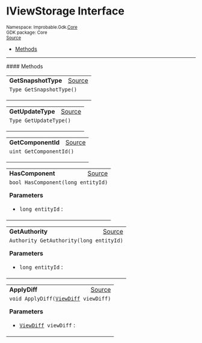 
# IViewStorage Interface
<sup>
Namespace: Improbable.Gdk.<a href="{{urlRoot}}/api/core-index">Core</a><br/>
GDK package: Core<br/>
<a href="https://www.github.com/spatialos/gdk-for-unity/blob/develop/workers/unity/Packages/com.improbable.gdk.core/View/ViewStorage.cs/#L6">Source</a>
<style>
a code {
                    padding: 0em 0.25em!important;
}
code {
                    background-color: #ffffff!important;
}
</style>
</sup>
<nav id="pageToc" class="page-toc"><ul><li><a href="#methods">Methods</a>
</ul></nav>













</p>
<hr style="width:100%; border-top-color:#d8d8d8" />
#### Methods


</p>




<table width="100%">
    <tr>
        <td style="border-right:none"><b>GetSnapshotType</b></td>
        <td style="border-left:none; text-align:right"><a href="https://www.github.com/spatialos/gdk-for-unity/blob/develop/workers/unity/Packages/com.improbable.gdk.core/View/ViewStorage.cs/#L8">Source</a></td>
    </tr>
    <tr>
        <td colspan="2">
<code>Type GetSnapshotType()</code></p>






</td>
    </tr>
</table>


<table width="100%">
    <tr>
        <td style="border-right:none"><b>GetUpdateType</b></td>
        <td style="border-left:none; text-align:right"><a href="https://www.github.com/spatialos/gdk-for-unity/blob/develop/workers/unity/Packages/com.improbable.gdk.core/View/ViewStorage.cs/#L9">Source</a></td>
    </tr>
    <tr>
        <td colspan="2">
<code>Type GetUpdateType()</code></p>






</td>
    </tr>
</table>


<table width="100%">
    <tr>
        <td style="border-right:none"><b>GetComponentId</b></td>
        <td style="border-left:none; text-align:right"><a href="https://www.github.com/spatialos/gdk-for-unity/blob/develop/workers/unity/Packages/com.improbable.gdk.core/View/ViewStorage.cs/#L10">Source</a></td>
    </tr>
    <tr>
        <td colspan="2">
<code>uint GetComponentId()</code></p>






</td>
    </tr>
</table>


<table width="100%">
    <tr>
        <td style="border-right:none"><b>HasComponent</b></td>
        <td style="border-left:none; text-align:right"><a href="https://www.github.com/spatialos/gdk-for-unity/blob/develop/workers/unity/Packages/com.improbable.gdk.core/View/ViewStorage.cs/#L12">Source</a></td>
    </tr>
    <tr>
        <td colspan="2">
<code>bool HasComponent(long entityId)</code></p>



</p>

<b>Parameters</b>

<ul>
<li><code>long entityId</code> : </li>
</ul>





</td>
    </tr>
</table>


<table width="100%">
    <tr>
        <td style="border-right:none"><b>GetAuthority</b></td>
        <td style="border-left:none; text-align:right"><a href="https://www.github.com/spatialos/gdk-for-unity/blob/develop/workers/unity/Packages/com.improbable.gdk.core/View/ViewStorage.cs/#L13">Source</a></td>
    </tr>
    <tr>
        <td colspan="2">
<code>Authority GetAuthority(long entityId)</code></p>



</p>

<b>Parameters</b>

<ul>
<li><code>long entityId</code> : </li>
</ul>





</td>
    </tr>
</table>


<table width="100%">
    <tr>
        <td style="border-right:none"><b>ApplyDiff</b></td>
        <td style="border-left:none; text-align:right"><a href="https://www.github.com/spatialos/gdk-for-unity/blob/develop/workers/unity/Packages/com.improbable.gdk.core/View/ViewStorage.cs/#L15">Source</a></td>
    </tr>
    <tr>
        <td colspan="2">
<code>void ApplyDiff(<a href="{{urlRoot}}/api/core/view-diff">ViewDiff</a> viewDiff)</code></p>



</p>

<b>Parameters</b>

<ul>
<li><code><a href="{{urlRoot}}/api/core/view-diff">ViewDiff</a> viewDiff</code> : </li>
</ul>





</td>
    </tr>
</table>





